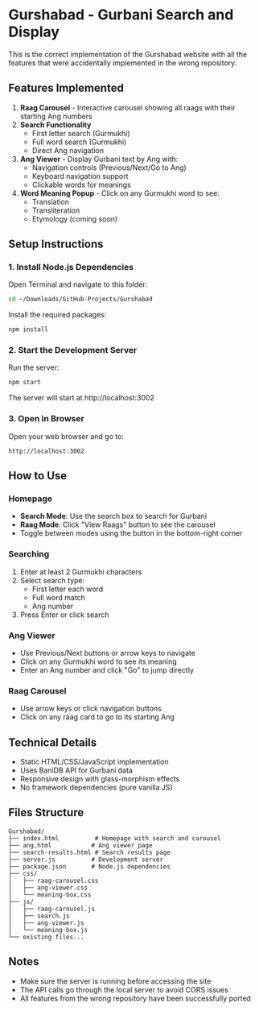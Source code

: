 # Gurshabad - Gurbani Search and Display

This is the correct implementation of the Gurshabad website with all the features that were accidentally implemented in the wrong repository.

## Features Implemented

1. **Raag Carousel** - Interactive carousel showing all raags with their starting Ang numbers
2. **Search Functionality**
   - First letter search (Gurmukhi)
   - Full word search (Gurmukhi)  
   - Direct Ang navigation
3. **Ang Viewer** - Display Gurbani text by Ang with:
   - Navigation controls (Previous/Next/Go to Ang)
   - Keyboard navigation support
   - Clickable words for meanings
4. **Word Meaning Popup** - Click on any Gurmukhi word to see:
   - Translation
   - Transliteration
   - Etymology (coming soon)

## Setup Instructions

### 1. Install Node.js Dependencies

Open Terminal and navigate to this folder:
```bash
cd ~/Downloads/GitHub-Projects/Gurshabad
```

Install the required packages:
```bash
npm install
```

### 2. Start the Development Server

Run the server:
```bash
npm start
```

The server will start at http://localhost:3002

### 3. Open in Browser

Open your web browser and go to:
```
http://localhost:3002
```

## How to Use

### Homepage
- **Search Mode**: Use the search box to search for Gurbani
- **Raag Mode**: Click "View Raags" button to see the carousel
- Toggle between modes using the button in the bottom-right corner

### Searching
1. Enter at least 2 Gurmukhi characters
2. Select search type:
   - First letter each word
   - Full word match
   - Ang number
3. Press Enter or click search

### Ang Viewer
- Use Previous/Next buttons or arrow keys to navigate
- Click on any Gurmukhi word to see its meaning
- Enter an Ang number and click "Go" to jump directly

### Raag Carousel
- Use arrow keys or click navigation buttons
- Click on any raag card to go to its starting Ang

## Technical Details

- Static HTML/CSS/JavaScript implementation
- Uses BaniDB API for Gurbani data
- Responsive design with glass-morphism effects
- No framework dependencies (pure vanilla JS)

## Files Structure

```
Gurshabad/
├── index.html          # Homepage with search and carousel
├── ang.html           # Ang viewer page
├── search-results.html # Search results page
├── server.js          # Development server
├── package.json       # Node.js dependencies
├── css/
│   ├── raag-carousel.css
│   ├── ang-viewer.css
│   └── meaning-box.css
├── js/
│   ├── raag-carousel.js
│   ├── search.js
│   ├── ang-viewer.js
│   └── meaning-box.js
└── existing files...
```

## Notes

- Make sure the server is running before accessing the site
- The API calls go through the local server to avoid CORS issues
- All features from the wrong repository have been successfully ported
